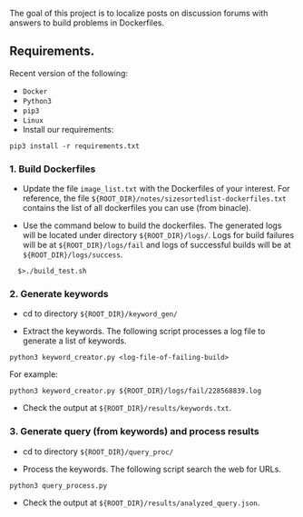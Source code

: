 The goal of this project is to localize posts on discussion forums
with answers to build problems in Dockerfiles.

## Requirements.
Recent version of the following:

- `Docker`
- `Python3`
- `pip3`
- `Linux`
- Install our requirements:

```
pip3 install -r requirements.txt
```

### 1. Build Dockerfiles

- Update the file `image_list.txt` with the Dockerfiles of your
interest. For reference, the file
`${ROOT_DIR}/notes/sizesortedlist-dockerfiles.txt` contains the list of all
dockerfiles you can use (from binacle).

- Use the command below to build the dockerfiles. The generated logs
  will be located under directory `${ROOT_DIR}/logs/`. Logs for build failures
  will be at `${ROOT_DIR}/logs/fail` and logs of successful builds will be at
  `${ROOT_DIR}/logs/success`.

```
  $>./build_test.sh
```

### 2. Generate keywords

- cd to directory `${ROOT_DIR}/keyword_gen/` 

- Extract the keywords. The following script processes a log file to generate a list of keywords.

```
python3 keyword_creator.py <log-file-of-failing-build>
```

For example:

```
python3 keyword_creator.py ${ROOT_DIR}/logs/fail/228568839.log
```

- Check the output at `${ROOT_DIR}/results/keywords.txt`.

### 3. Generate query (from keywords) and process results

- cd to directory `${ROOT_DIR}/query_proc/`

- Process the keywords. The following script search the web for URLs.

```
python3 query_process.py 
```

- Check the output at `${ROOT_DIR}/results/analyzed_query.json`.
